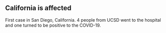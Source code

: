 ## California is affected


First case in San Diego, California. 4 people from UCSD went to the hospital and one turned to be positive to the COVID-19.

